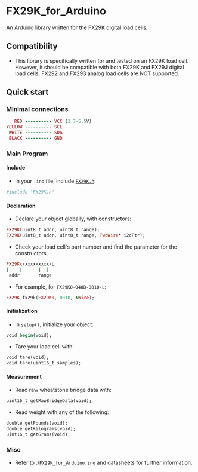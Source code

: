 # FX29K_for_Arduino
An Arduino library written for the FX29K digital load cells.

## Compatibility
* This library is specifically written for and tested on an FX29K load cell. However, it should be compatible with both FX29K and FX29J digital load cells. FX292 and FX293 analog load cells are NOT supported.

## Quick start
### Minimal connections
```ruby
   RED ---------- VCC (2.7-5.5V)
YELLOW ---------- SCL
 WHITE ---------- SDA
 BLACK ---------- GND
```
### Main Program
#### Include
* In your `.ino` file, include [`FX29K.h`](./FX29K.h):
```ruby
#include "FX29K.h"
```
#### Declaration
* Declare your object globally, with constructors:
```ruby  
FX29K(uint8_t addr, uint8_t range);
FX29K(uint8_t addr, uint8_t range, TwoWire* i2cPtr);
```
* Check your load cell's part number and find the parameter for the constructors.
```ruby
FX29Kx-xxxx-xxxx-L
|____|      |__|
 addr       range
```
* For example, for `FX29K0-040B-0010-L`:
```ruby
FX29K fx29k(FX29K0, 0010, &Wire);
```
#### Initialization
* In `setup()`, initialize your object:
```ruby
void begin(void);
```
* Tare your load cell with:
```ruby
void tare(void);
void tare(uint16_t samples);
```
#### Measurement
* Read raw wheatstone bridge data with:
```ruby
uint16_t getRawBridgeData(void);
```
* Read weight with any of the following:
```ruby
double getPounds(void);
double getKilograms(void);
uint16_t getGrams(void);
```
### Misc
* Refer to ./[`FX29K_for_Arduino.ino`](./FX29_for_Arduino.ino) and [datasheets](https://www.te.com/commerce/DocumentDelivery/DDEController?Action=showdoc&DocId=Data+Sheet%7FFX29%7FA5%7Fpdf%7FEnglish%7FENG_DS_FX29_A5.pdf%7FCAT-FSE0006) for further information.
